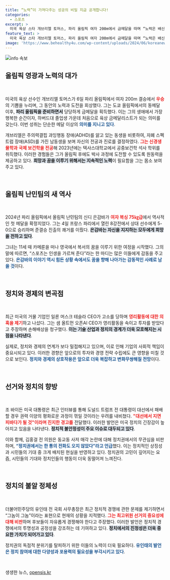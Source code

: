 ```yaml
---
title: “노력”이 가져다주는 성공의 비밀 지금 공개합니다!
categories:
  - 스포츠
excerpt: >
  미국 육상 스타 개브리엘 토머스, 파리 올림픽 여자 200m에서 금메달을 따며 “노력은 배신하지 않는다”는 감동의 소감을 전했다. 하버드 졸업생 최초 올림픽 금메달리스트로서의 기쁨을 나누고, 공중보건학 박사 진학 계획도 밝혀 화제를 모은다.
feature_text: >
  미국 육상 스타 개브리엘 토머스, 파리 올림픽 여자 200m에서 금메달을 따며 “노력은 배신하지 않는다”는 감동의 소감을 전했다. 하버드 졸업생 최초 올림픽 금메달리스트로서의 기쁨을 나누고, 공중보건학 박사 진학 계획도 밝혀 화제를 모은다.
image: 'https://www.behealthy4u.com/wp-content/uploads/2024/06/koreanews.jpg'
---
```


<p><img src="https://www.behealthy4u.com/wp-content/uploads/2024/06/koreanews.jpg" alt="info 속보" /></p>

<h2 data-ke-size="size26">올림픽 영광과 노력의 대가</h2>

<p data-ke-size="size16">&nbsp;</p>

<p>미국의 육상 선수인 개브리엘 토머스가 6일 파리 올림픽에서 여자 200m 결승에서 <b><span style="color: #ee2323;">우승</span></b>의 기쁨을 누리며, 그 동안의 노력과 도전을 회상했다. 그는 도쿄 올림픽에서의 동메달 이후, <b><span style="background-color: #21538527;">파리 올림픽을 준비하면서</span></b> 당당하게 금메달을 획득했다. 이는 그의 생애에서 가장 행복한 순간이자, 하버드대 졸업생 가운데 처음으로 육상 금메달리스트가 되는 의미를 갖는다. 이번 성취는 단순한 메달 이상의 <b><span style="color: #1a5490;">의미를 지니고 있다</span></b>. </p>

<p>개브리엘은 주의력결핍 과잉행동 장애(ADHD)를 앓고 있는 동생을 비롯하여, 자폐 스펙트럼 장애(ASD)를 가진 남동생을 보며 자신의 전공과 진로를 결정하였다. <b><span style="color: #ee2323;">그는 신경생물학과 국제 보건학을 전공</span></b>해 2023년에는 텍사스대학교에서 공중보건학 석사 학위를 취득했다. 이러한 경험들은 그가 올림픽 후에도 박사 과정에 도전할 수 있도록 원동력을 제공하고 있다. <b><span style="background-color: #21538527;">희망과 꿈을 이루기 위해서는 지속적인 노력</span></b>이 필요함을 그는 몸소 보여주고 있다.</p>

<p data-ke-size="size16">&nbsp;</p>

<h2 data-ke-size="size26">올림픽 난민팀의 새 역사</h2>

<p data-ke-size="size16">&nbsp;</p>

<p>2024년 파리 올림픽에서 올림픽 난민팀의 신디 은감바가 <b><span style="color: #ee2323;">여자 복싱 75㎏급</span></b>에서 역사적인 첫 메달을 확정지었다. 그는 4일 프랑스 파리에서 열린 8강전에서 상대 선수에게 5-0으로 승리하며 준결승 진출의 쾌거를 이뤘다. <b><span style="background-color: #21538527;">은감바는 자신을 지지하는 모두에게 희망을 전하고 있다</span></b>. </p>

<p>그녀는 11세 때 카메룬을 떠나 영국에서 복서의 꿈을 이루기 위한 여정을 시작했다. 그의 말에 따르면, “스포츠는 인생을 가르쳐 준다”라는 한 마디는 많은 이들에게 감동을 주고 있다. <b><span style="color: #1a5490;">은감바의 이야기 역시 힘든 상황 속에서도 꿈을 향해 나아가는 감동적인 사례로 남을 것</span></b>이다. </p>

<p data-ke-size="size16">&nbsp;</p>

<h2 data-ke-size="size26">정치와 경제의 변곡점</h2>

<p data-ke-size="size16">&nbsp;</p>

<p>최근 미국의 거물 기업인 일론 머스크 테슬라 CEO가 고소를 당하며 <b><span style="color: #ee2323;">영리활동에 대한 의혹을 제기</span></b>하고 나섰다. 그는 샘 올트먼 오픈AI CEO가 영리활동을 속이고 투자를 받았다고 주장하며 손해배상을 청구했다. <b><span style="background-color: #21538527;">이는 기술 산업과 정치의 경계가 더욱 모호해지는 시점을 나타낸다</span></b>. </p>

<p>실제로, 정치와 경제의 연계가 보다 밀접해지고 있으며, 이로 인해 기업의 사회적 책임이 중요시되고 있다. 이러한 경향은 앞으로의 투자와 경영 전략 수립에도 큰 영향을 미칠 것으로 보인다. <b><span style="color: #1a5490;">정치와 경제의 상호작용은 앞으로 더욱 복잡하고 변화무쌍해질 전망</span></b>이다.</p>

<p data-ke-size="size16">&nbsp;</p>

<h2 data-ke-size="size26">선거와 정치의 향방</h2>

<p data-ke-size="size16">&nbsp;</p>

<p>조 바이든 미국 대통령은 최근 인터뷰를 통해 도널드 트럼프 전 대통령이 대선에서 패배할 경우 권력 이양의 평화로운 과정이 꺾일 것이라는 우려를 내비쳤다. <b><span style="color: #ee2323;">"대선에서 지면 피바다가 될 것"이라며 진지한 경고를</span></b> 전달했다. 이러한 발언은 미국 정치의 긴장감이 높아지고 있음을 나타낸다. <b><span style="background-color: #21538527;">정치적 불안정성이 주요 이슈로 대두되고 있다</span></b>. </p>

<p>이와 함께, 김홍걸 전 의원은 동교동 사저 매각 논란에 대해 정치권에서의 무관심을 비판하며, <b><span style="color: #1a5490;">“정치권에서는 한 통의 전화도 오지 않았다”라고 언급</span></b>했다. 이는 정치적인 상징성과 시민들의 기대 중 크게 배치된 현실을 반영하고 있다. 정치권의 고민이 깊어지는 요즘, 시민들의 기대와 정치인들의 행동이 더욱 동떨어져 느껴진다. </p>

<p data-ke-size="size16">&nbsp;</p>

<h2 data-ke-size="size26">정치의 불알 정체성</h2>

<p data-ke-size="size16">&nbsp;</p>

<p>더불어민주당의 유인태 전 국회 사무총장은 최근 정치적 경쟁에 관한 문제를 제기하면서 “그놈이 그놈”이라는 표현으로 현재의 상황을 지적했다. <b><span style="color: #ee2323;">그는 최고위원 선거의 중요성에 대해 비판</span></b>하며 후보들이 자유롭게 경쟁해야 한다고 주장했다. 이러한 발언은 정치적 경쟁에서의 투명성과 공정성을 강조하는 데 기여하고 있다. <b><span style="background-color: #21538527;">정치에서의 진정성은 더욱 중요한 가치가 되어가고 있다</span></b>. </p>

<p>정치권의 독점적 분위기를 탈피하기 위한 이들의 노력이 더욱 필요하다. <b><span style="color: #1a5490;">유인태의 발언은 정치 참여에 대한 다양성과 포용력의 필요성을 부각시키고 있다</span></b>. </p>

<p data-ke-size="size16">&nbsp;</p>
생생한 뉴스, <a href="https://opensis.kr" rel="dofollow">opensis.kr</a>


